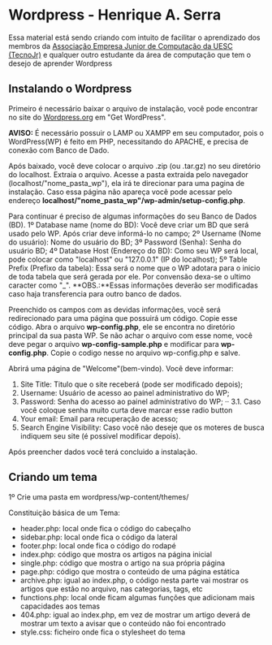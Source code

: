 # Wordpress - Henrique A. Serra

Essa material está sendo criando com intuito de facilitar o aprendizado dos membros da [Associação Empresa Junior de Computação da UESC (TecnoJr)](https://www.tecnojr.com.br/) e qualquer outro estudante da área de computação que tem o desejo de aprender Wordpress

## Instalando o Wordpress

Primeiro é necessário baixar o arquivo de instalação, você pode encontrar no site 	do [Wordpress.org](https://wordpress.org/) em "Get WordPress".

**AVISO:** É necessário possuir o LAMP ou XAMPP em seu computador, pois o WordPress(WP) é feito em PHP, necessitando do APACHE, e precisa de conexão com Banco de Dado.

Após baixado, você deve colocar o arquivo .zip (ou .tar.gz) no seu diretório do localhost. Extraia o arquivo. Acesse a pasta extraida pelo navegador (localhost/"nome_pasta_wp"), ela irá te direcionar para uma pagina de instalação. Caso essa página não apareça você pode acessar pelo endereço **localhost/"nome_pasta_wp"/wp-admin/setup-config.php**.

Para continuar é preciso de algumas informações do seu Banco de Dados (BD).
	1º Database name (nome do BD): Você deve criar um BD que será usado pelo WP. Após criar deve informá-lo no campo;
	2º Username (Nome do usuário): Nome do usuário do BD;
	3º Password (Senha): Senha do usuário BD;
	4º Database Host (Endereço do BD): Como seu WP será local, pode colocar como "localhost" ou "127.0.0.1" (IP do localhost);
	5º Table Prefix (Prefixo da tabela): Essa será o nome que o WP adotara para o inicio de toda tabela que será gerada por ele. Por convensão dexa-se o ultimo caracter como "_".
**OBS.:**Essas informações deverão ser modificadas caso haja transferencia para outro banco de dados.

Preenchido os campos com as devidas informações, você será redirecionado para uma página que possuirá um código. Copie esse código. Abra o arquivo **wp-config.php**, ele se encontra no diretório principal da sua pasta WP. Se não achar o arquivo com esse nome, você deve pegar o arquivo **wp-config-sample.php** e modificar para **wp-config.php**. Copie o codigo nesse no arquivo wp-config.php e salve.

Abrirá uma página de "Welcome"(bem-vindo). Você deve informar:
1. Site Title: Titulo que o site receberá (pode ser modificado depois);
2. Username: Usuário de acesso ao painel administrativo do WP;
3. Password: Senha do acesso ao painel administrativo do WP; ··
3.1. Caso você coloque senha muito curta deve marcar esse radio button
4. Your email: Email para recuperação de acesso;
5. Search Engine Visibility: Caso você não deseje que os moteres de busca indiquem seu site (é possivel modificar depois).

Após preencher dados você terá concluido a instalação.


## Criando um tema

1º Crie uma pasta em wordpress/wp-content/themes/


Constituição básica de um Tema:

* header.php: local onde fica o código do cabeçalho
* sidebar.php: local onde fica o código da lateral
* footer.php: local onde fica o código do rodapé
* index.php: código que mostra os artigos na página inicial
* single.php: código que mostra o artigo na sua própria página
* page.php: código que mostra o conteúdo de uma página estática
* archive.php: igual ao index.php, o código nesta parte vai mostrar os artigos que estão no arquivo, nas categorias, tags, etc
* functions.php: local onde ficam algumas funções que adicionam mais capacidades aos temas
* 404.php: igual ao index.php, em vez de mostrar um artigo deverá de mostrar um texto a avisar que o conteúdo não foi encontrado
* style.css: ficheiro onde fica o stylesheet do tema
